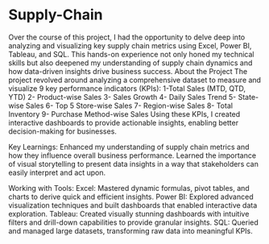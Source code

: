 # Supply-Chain
Over the course of this project, I had the opportunity to delve deep into analyzing and visualizing key supply chain metrics using Excel, Power BI, Tableau, and SQL. This hands-on experience not only honed my technical skills but also deepened my understanding of supply chain dynamics and how data-driven insights drive business success.
About the Project
The project revolved around analyzing a comprehensive dataset to measure and visualize 9 key performance indicators (KPIs):
1-Total Sales (MTD, QTD, YTD)
2- Product-wise Sales
3- Sales Growth
4- Daily Sales Trend
5- State-wise Sales
6- Top 5 Store-wise Sales
7- Region-wise Sales
8- Total Inventory
9- Purchase Method-wise Sales
Using these KPIs, I created interactive dashboards to provide actionable insights, enabling better decision-making for businesses.

Key Learnings:
Enhanced my understanding of supply chain metrics and how they influence overall business performance.
Learned the importance of visual storytelling to present data insights in a way that stakeholders can easily interpret and act upon.

Working with Tools:
Excel: Mastered dynamic formulas, pivot tables, and charts to derive quick and efficient insights.
Power BI: Explored advanced visualization techniques and built dashboards that enabled interactive data exploration.
Tableau: Created visually stunning dashboards with intuitive filters and drill-down capabilities to provide granular insights.
SQL: Queried and managed large datasets, transforming raw data into meaningful KPIs.
